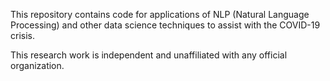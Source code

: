 This repository contains code for applications of NLP (Natural Language Processing) and other data science techniques to assist with the COVID-19 crisis.

This research work is independent and unaffiliated with any official organization. 
